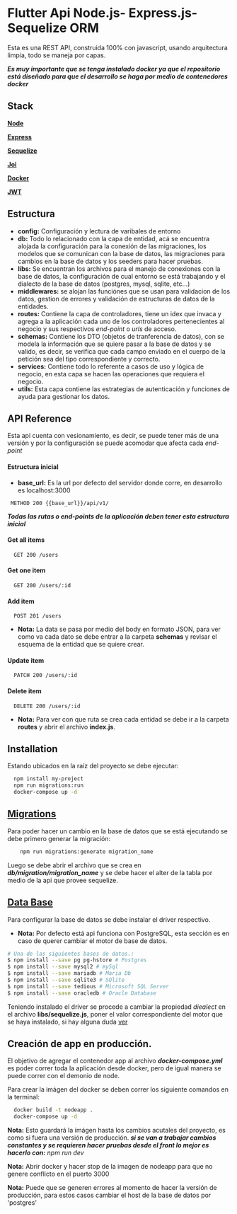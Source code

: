 
# Flutter Api Node.js- Express.js- Sequelize ORM

Esta es una REST API, construida 100% con javascript, usando arquitectura limpia, todo se maneja por capas.

**_Es muy importante que se tenga instalado docker ya que el repositorio está diseñado para que el desarrollo se haga por medio de contenedores docker_**

## Stack

[**Node**](https://nodejs.org/)

[**Express**](https://expressjs.com/)

[**Sequelize**](https://sequelize.org/)

[**Joi**](https://joi.dev/)

[**Docker**](https://www.docker.com/)

[**JWT**](https://jwt.io/)
## Estructura

- **config:** Configuración y lectura de varibales de entorno
- **db:** Todo lo relacionado con la capa de entidad, acá se encuentra alojada la configuración para la conexión de las migraciones, los modelos que se comunican con la base de datos, las migraciones para cambios en la base de datos y los seeders para hacer pruebas.
- **libs:** Se encuentran los archivos para el manejo de conexiones con la base de datos, la configuración de cual entorno se está trabajando y el dialecto de la base de datos (postgres, mysql, sqlite, etc...)
- **middlewares:** se alojan las funciónes que se usan para validacion de los datos, gestion de errores y validación de estructuras de datos de la entidades.
- **routes:** Contiene la capa de controladores, tiene un idex que invaca y agrega a la aplicación cada uno de los controladores pertenecientes al negocio y sus respectivos _end-point_ o _urls_ de acceso.
- **schemas:** Contiene los DTO (objetos de tranferencia de datos), con se modela la información que se quiere pasar a la base de datos y se valido, es decir, se verifica que cada campo enviado en el cuerpo de la petición sea del tipo correspondiente y correcto.
- **services:** Contiene todo lo referente a casos de uso y lógica de negocio, en esta capa se hacen las operaciones que requiera el negocio.
- **utils:** Esta capa contiene las estrategias de autenticación y funciones de ayuda para gestionar los datos.

## API Reference

Esta api cuenta con vesionamiento, es decir, se puede tener más de una versión y por la configuración se puede acomodar que afecta cada _end-point_

#### Estructura inicial

- **base_url:** Es la url por defecto del servidor donde corre, en desarrollo es localhost:3000

```http
 METHOD 200 {{base_url}}/api/v1/
```
_**Todas las rutas o end-points de la aplicación deben tener esta estructura inicial**_

#### Get all items

```http
  GET 200 /users
```
#### Get one item
```http
  GET 200 /users/:id
```
#### Add item
```http
  POST 201 /users
```
- **Nota:** La data se pasa por medio del body en formato JSON, para ver como va cada dato se debe entrar a la carpeta **schemas** y revisar el esquema de la entidad que se quiere crear.

#### Update item
```http
  PATCH 200 /users/:id
```
#### Delete item
```http
  DELETE 200 /users/:id
```
- **Nota:** Para ver con que ruta se crea cada entidad se debe ir a la carpeta **routes** y abrir el archivo **index.js**.
## Installation

Estando ubicados en la raíz del proyecto se debe ejecutar:

```bash
  npm install my-project
  npm run migrations:run
  docker-compose up -d
```
## [Migrations](https://sequelize.org/docs/v6/other-topics/migrations/)

Para poder hacer un cambio en la base de datos que se está ejecutando se debe primero generar la migración:

```bash
    npm run migrations:generate migration_name
```

Luego se debe abrir el archivo que se crea en **_db/migration/migration_name_** y se debe hacer el alter de la tabla por medio de la api que provee sequelize.

## [Data Base](https://expressjs.com/en/guide/database-integration.html#postgresql)

Para configurar la base de datos se debe instalar el driver respectivo.

- **Nota:** Por defecto está api funciona con PostgreSQL, esta sección es en caso de querer cambiar el motor de base de datos.

```bash
# Una de las siguientes bases de datos.:
$ npm install --save pg pg-hstore # Postgres
$ npm install --save mysql2 # mySql
$ npm install --save mariadb # Maria Db
$ npm install --save sqlite3 # SQlite
$ npm install --save tedious # Microsoft SQL Server
$ npm install --save oracledb # Oracle Database
```

Teniendo instalado el driver se procede a cambiar la propiedad _diealect_ en el archivo **libs/sequelize.js**, poner el valor correspondiente del motor que se haya instalado, si hay alguna duda [ver](https://sequelize.org/docs/v6/other-topics/dialect-specific-things/)


## Creación de app en producción.

El objetivo de agregar el contenedor app al archivo **_docker-compose.yml_** es poder correr toda la aplicación desde docker, pero de igual manera se puede correr con el demonio de node.

Para crear la imágen del docker se deben correr los siguiente comandos en la terminal:

```bash
  docker build -t nodeapp .
  docker-compose up -d
```

**Nota:** Esto guardará la imágen hasta los cambios acutales del proyecto, es como si fuera una versión de producción. **_si se van a trabajar cambios constantes y se requieren hacer pruebas desde el front lo mejor es hacerlo con:_**  _npm run dev_

**Nota:** Abrir docker y hacer stop de la imagen de nodeapp para que no genere conflicto en el puerto 3000

**Nota:** Puede que se generen errores al momento de hacer la versión de producción, para estos casos cambiar el host de la base de datos por 'postgres'
